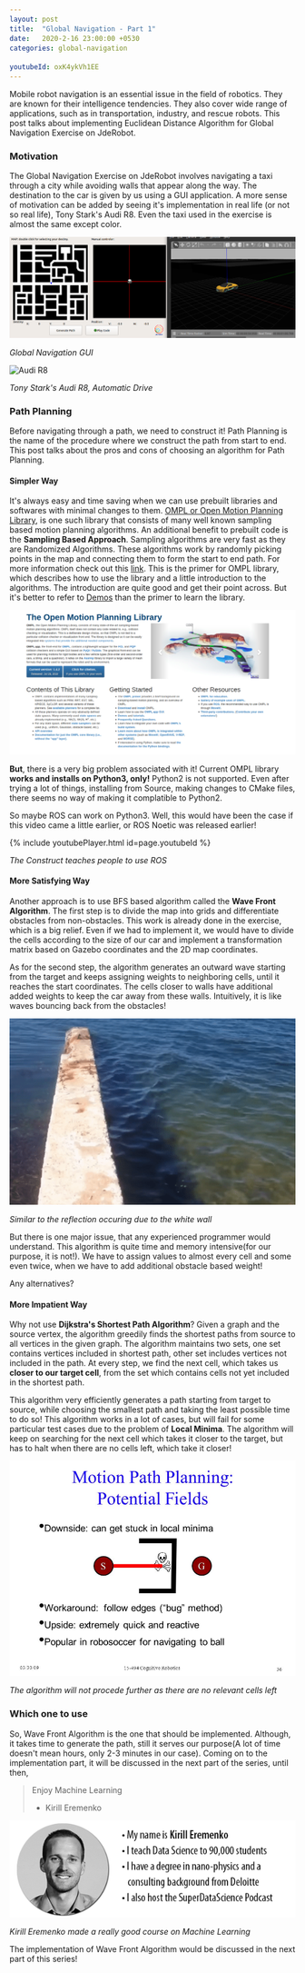 ```yaml
---
layout: post
title:  "Global Navigation - Part 1"
date:   2020-2-16 23:00:00 +0530
categories: global-navigation

youtubeId: oxK4ykVh1EE
---
```

Mobile robot navigation is an essential issue in the field of robotics. They are known for their intelligence tendencies. They also cover wide range of applications, such as in transportation, industry, and rescue robots. This post talks about implementing Euclidean Distance Algorithm for Global Navigation Exercise on JdeRobot.

### Motivation
The Global Navigation Exercise on JdeRobot involves navigating a taxi through a city while avoiding walls that appear along the way. The destination to the car is given by us using a GUI application. A more sense of motivation can be added by seeing it's implementation in real life (or not so real life), Tony Stark's Audi R8. Even the taxi used in the exercise is almost the same except color.

![Global Navigation GUI](./../assets/global_navigation.png)

*Global Navigation GUI*

![Audi R8](./../assets/r8.gif)

*Tony Stark's Audi R8, Automatic Drive*

### Path Planning
Before navigating through a path, we need to construct it! Path Planning is the name of the procedure where we construct the path from start to end. This post talks about the pros and cons of choosing an algorithm for Path Planning.

#### Simpler Way
It's always easy and time saving when we can use prebuilt libraries and softwares with minimal changes to them. [OMPL or Open Motion Planning Library](https://ompl.kavrakilab.org/), is one such library that consists of many well known sampling based motion planning algorithms. An additional benefit to prebuilt code is the **Sampling Based Approach**. Sampling algorithms are very fast as they are Randomized Algorithms. These algorithms work by randomly picking points in the map and connecting them to form the start to end path. For more information check out this [link](http://ompl.kavrakilab.org/OMPL_Primer.pdf). This is the primer for OMPL library, which describes how to use the library and a little introduction to the algorithms. The introduction are quite good and get their point across. But it's better to refer to [Demos](https://ompl.kavrakilab.org/group__demos.html) than the primer to learn the library.

![OMPL Library](./../assets/OMPL.png)

**But**, there is a very big problem associated with it! Current OMPL library **works and installs on Python3, only!** Python2 is not supported. Even after trying a lot of things, installing from Source, making changes to CMake files, there seems no way of making it complatible to Python2.

So maybe ROS can work on Python3. Well, this would have been the case if this video came a little earlier, or ROS Noetic was released earlier!

{% include youtubePlayer.html id=page.youtubeId %}

*The Construct teaches people to use ROS*

#### More Satisfying Way
Another approach is to use BFS based algorithm called the **Wave Front Algorithm**. The first step is to divide the map into grids and differentiate obstacles from non-obstacles. This work is already done in the exercise, which is a big relief. Even if we had to implement it, we would have to divide the cells according to the size of our car and implement a transformation matrix based on Gazebo coordinates and the 2D map coordinates.

As for the second step, the algorithm generates an outward wave starting from the target and keeps assigning weights to neighboring cells, until it reaches the start coordinates. The cells closer to walls have additional added weights to keep the car away from these walls. Intuitively, it is like waves bouncing back from the obstacles!

![Some GIF](./../assets/waves.gif)

*Similar to the reflection occuring due to the white wall*

But there is one major issue, that any experienced programmer would understand. This algorithm is quite time and memory intensive(for our purpose, it is not!). We have to assign values to almost every cell and some even twice, when we have to add additional obstacle based weight!

Any alternatives?

#### More Impatient Way
Why not use **Dijkstra's Shortest Path Algorithm**? Given a graph and the source vertex, the algorithm greedily finds the shortest paths from source to all vertices in the given graph. The algorithm maintains two sets, one set contains vertices included in shortest path, other set includes vertices not included in the path. At every step, we find the next cell, which takes us **closer to our target cell**, from the set which contains cells not yet included in the shortest path.

This algorithm very efficiently generates a path starting from target to source, while choosing the smallest path and taking the least possible time to do so! This algorithm works in a lot of cases, but will fail for some particular test cases due to the problem of **Local Minima**. The algorithm will keep on searching for the next cell which takes it closer to the target, but has to halt when there are no cells left, which take it closer!

![Local Minima](./../assets/local_minima.jpeg)

*The algorithm will not procede further as there are no relevant cells left*

### Which one to use
So, Wave Front Algorithm is the one that should be implemented. Although, it takes time to generate the path, still it serves our purpose(A lot of time doesn't mean hours, only 2-3 minutes in our case). Coming on to the implementation part, it will be discussed in the next part of the series, until then,

> Enjoy Machine Learning
> - Kirill Eremenko

![Enjoy Machine Learning](./../assets/kirill_eremenko.png)

*Kirill Eremenko made a really good course on Machine Learning*

The implementation of Wave Front Algorithm would be discussed in the next part of this series! 


